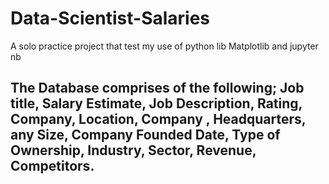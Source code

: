 # Data-Scientist-Salaries
A solo practice project that test my use of python lib Matplotlib and jupyter nb
## The Database comprises of the following; Job title, Salary Estimate, Job Description, Rating, Company, Location, Company , Headquarters, any Size, Company Founded Date, Type of Ownership, Industry, Sector, Revenue, Competitors.
